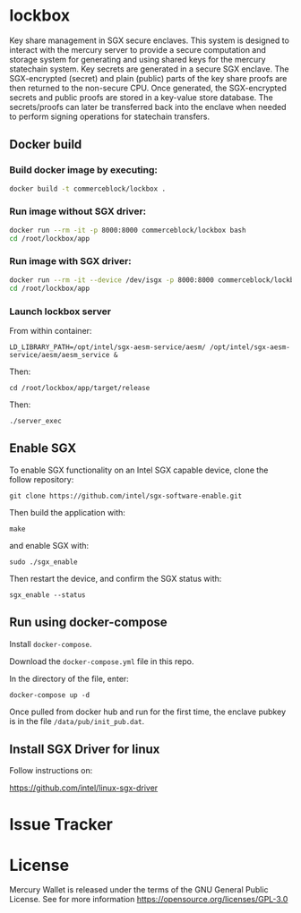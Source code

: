# lockbox
Key share management in SGX secure enclaves. This system is designed to interact with the mercury server to provide a secure computation and storage system for generating and using shared keys for the mercury statechain system. Key secrets are generated in a secure SGX enclave. The SGX-encrypted (secret) and plain (public) parts of the key share proofs are then returned to the non-secure CPU. Once generated, the SGX-encrypted secrets and public proofs are stored in a key-value store database. The secrets/proofs can later be transferred back into the enclave when needed to perform signing operations for statechain transfers.

## Docker build

### Build docker image by executing:
```bash
docker build -t commerceblock/lockbox .
```

### Run image without SGX driver:
```bash
docker run --rm -it -p 8000:8000 commerceblock/lockbox bash
cd /root/lockbox/app
```

### Run image with SGX driver:
```bash
docker run --rm -it --device /dev/isgx -p 8000:8000 commerceblock/lockbox bash
cd /root/lockbox/app
```

### Launch lockbox server

From within container:
```
LD_LIBRARY_PATH=/opt/intel/sgx-aesm-service/aesm/ /opt/intel/sgx-aesm-service/aesm/aesm_service &
```
Then:
```
cd /root/lockbox/app/target/release
```
Then:
```
./server_exec
```

## Enable SGX

To enable SGX functionality on an Intel SGX capable device, clone the follow repository:
```
git clone https://github.com/intel/sgx-software-enable.git
```
Then build the application with:
```
make
```
and enable SGX with:
```
sudo ./sgx_enable
```
Then restart the device, and confirm the SGX status with:
```
sgx_enable --status
```

## Run using docker-compose

Install `docker-compose`.

Download the `docker-compose.yml` file in this repo. 

In the directory of the file, enter:

`docker-compose up -d`

Once pulled from docker hub and run for the first time, the enclave pubkey is in the file `/data/pub/init_pub.dat`. 

## Install SGX Driver for linux

Follow instructions on:

https://github.com/intel/linux-sgx-driver

# Issue Tracker

# License 

Mercury Wallet is released under the terms of the GNU General Public License. See for more information https://opensource.org/licenses/GPL-3.0
